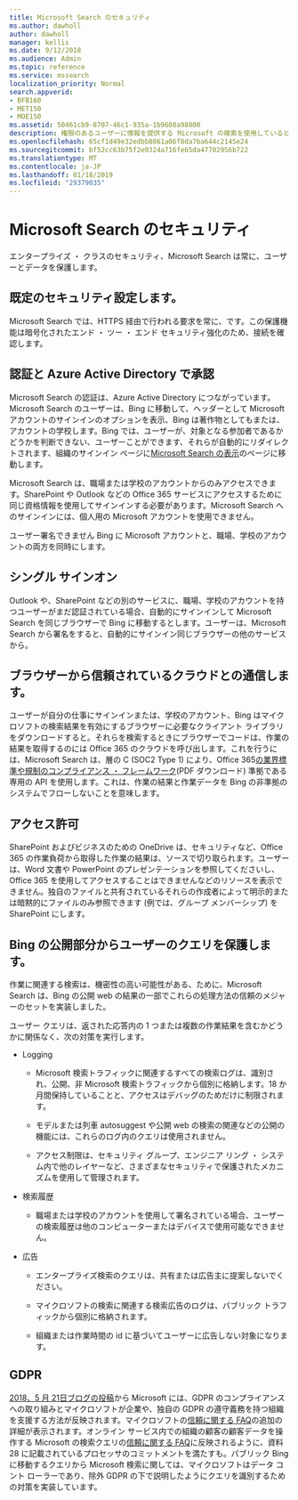 ```yaml
---
title: Microsoft Search のセキュリティ
ms.author: dawholl
author: dawholl
manager: kellis
ms.date: 9/12/2018
ms.audience: Admin
ms.topic: reference
ms.service: mssearch
localization_priority: Normal
search.appverid:
- BFB160
- MET150
- MOE150
ms.assetid: 50461cb9-8707-46c1-935a-1b9608a98800
description: 権限のあるユーザーに情報を提供する Microsoft の検索を使用しているときに、エンタープライズ ・ データとユーザーを保護します。
ms.openlocfilehash: 65cf1d49e32edbb8061a06f8da7ba644c2145e24
ms.sourcegitcommit: bf52cc63b75f2e0324a716fe65da47702956b722
ms.translationtype: MT
ms.contentlocale: ja-JP
ms.lasthandoff: 01/18/2019
ms.locfileid: "29379035"
---
```

# <a name="security-for-microsoft-search"></a>Microsoft Search のセキュリティ

エンタープライズ ・ クラスのセキュリティ、Microsoft Search は常に、ユーザーとデータを保護します。
  
## <a name="secure-by-default"></a>既定のセキュリティ設定します。

Microsoft Search では、HTTPS 経由で行われる要求を常に、です。この保護機能は暗号化されたエンド ・ ツー ・ エンド セキュリティ強化のため、接続を確認します。
  
## <a name="authentication-and-authorization-with-azure-active-directory"></a>認証と Azure Active Directory で承認

Microsoft Search の認証は、Azure Active Directory につながっています。Microsoft Search のユーザーは、Bing に移動して、ヘッダーとして Microsoft アカウントのサインインのオプションを表示、Bing は著作物としてもまたは、アカウントの学校します。Bing では、ユーザーが、対象となる参加者であるかどうかを判断できない、ユーザーことができます、それらが自動的にリダイレクトされます、組織のサインイン ページに[Microsoft Search の表示](https://www.bing.com/business/explore)のページに移動します。 
  
Microsoft Search は、職場または学校のアカウントからのみアクセスできます。SharePoint や Outlook などの Office 365 サービスにアクセスするために同じ資格情報を使用してサインインする必要があります。Microsoft Search へのサインインには、個人用の Microsoft アカウントを使用できません。
  
ユーザー署名できません Bing に Microsoft アカウントと、職場、学校のアカウントの両方を同時にします。
  
## <a name="single-sign-on"></a>シングル サインオン

Outlook や、SharePoint などの別のサービスに、職場、学校のアカウントを持つユーザーがまだ認証されている場合、自動的にサインインして Microsoft Search を同じブラウザーで Bing に移動するとします。ユーザーは、Microsoft Search から署名をすると、自動的にサインイン同じブラウザーの他のサービスから。
  
## <a name="communicates-with-the-trusted-cloud-from-the-browser"></a>ブラウザーから信頼されているクラウドとの通信します。

ユーザーが自分の仕事にサインインまたは、学校のアカウント、Bing はマイクロソフトの検索結果を有効にするブラウザーに必要なクライアント ライブラリをダウンロードすると。それらを検索するときにブラウザーでコードは、作業の結果を取得するのには Office 365 のクラウドを呼び出します。これを行うには、Microsoft Search は、層の C (SOC2 Type 1) により、Office 365[の業界標準や規制のコンプライアンス ・ フレームワーク](https://download.microsoft.com/download/B/2/7/B27B3EF3-8849-4C18-8BA4-5AD755728620/Compliance%20Framework_customer%20guidance.pdf)(PDF ダウンロード) 準拠である専用の API を使用します。これは、作業の結果と作業データを Bing の非準拠のシステムでフローしないことを意味します。 
  
## <a name="permissions"></a>アクセス許可

SharePoint およびビジネスのための OneDrive は、セキュリティなど、Office 365 の作業負荷から取得した作業の結果は、ソースで切り取られます。ユーザーは、Word 文書や PowerPoint のプレゼンテーションを参照してくださいし、Office 365 を使用してアクセスすることはできませんなどのリソースを表示できません。独自のファイルと共有されているそれらの作成者によって明示的または暗黙的にファイルのみ参照できます (例では、グループ メンバーシップ) を SharePoint にします。
  
## <a name="protects-user-queries-from-the-public-portion-of-bing"></a>Bing の公開部分からユーザーのクエリを保護します。

作業に関連する検索は、機密性の高い可能性がある、ために、Microsoft Search は、Bing の公開 web の結果の一部でこれらの処理方法の信頼のメジャーのセットを実装しました。
  
ユーザー クエリは、返された応答内の 1 つまたは複数の作業結果を含むかどうかに関係なく、次の対策を実行します。
  
- Logging
    
  - Microsoft 検索トラフィックに関連するすべての検索ログは、識別され、公開、非 Microsoft 検索トラフィックから個別に格納します。18 か月間保持していることと、アクセスはデバッグのためだけに制限されます。
    
  - モデルまたは列車 autosuggest や公開 web の検索の関連などの公開の機能には、これらのログ内のクエリは使用されません。
    
  - アクセス制限は、セキュリティ グループ、エンジニア リング ・ システム内で他のレイヤーなど、さまざまなセキュリティで保護されたメカニズムを使用して管理されます。
    
- 検索履歴
    
  - 職場または学校のアカウントを使用して署名されている場合、ユーザーの検索履歴は他のコンピューターまたはデバイスで使用可能なできません。
    
- 広告
    
  - エンタープライズ検索のクエリは、共有または広告主に提案しないでください。
    
  - マイクロソフトの検索に関連する検索広告のログは、パブリック トラフィックから個別に格納されます。
    
  - 組織または作業時間の id に基づいてユーザーに広告しない対象になります。
    
## <a name="gdpr"></a>GDPR

[2018、5 月 21日ブログの投稿](https://blogs.microsoft.com/on-the-issues/2018/05/21/microsofts-commitment-to-gdpr-privacy-and-putting-customers-in-control-of-their-own-data/)から Microsoft には、GDPR のコンプライアンスへの取り組みとマイクロソフトが企業や、独自の GDPR の遵守義務を持つ組織を支援する方法が反映されます。マイクロソフトの[信頼に関する FAQ](https://www.microsoft.com/en-us/trustcenter/privacy/gdpr/gdpr-faqs)の追加の詳細が表示されます。オンライン サービス内での組織の顧客の顧客データを操作する Microsoft の検索クエリの[信頼に関する FAQ](https://www.microsoft.com/en-us/trustcenter/privacy/gdpr/gdpr-faqs)に反映されるように、資料 28 に記載されているプロセッサのコミットメントを満たすも。パブリック Bing に移動するクエリから Microsoft 検索に関しては、マイクロソフトはデータ コント ローラーであり、除外 GDPR の下で説明したようにクエリを識別するための対策を実装しています。


